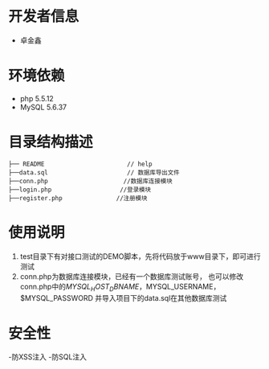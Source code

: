 # 开发者信息
- 卓金鑫

# 环境依赖
- php 5.5.12
- MySQL 5.6.37

# 目录结构描述
```
├── README                       // help
├──data.sql                      // 数据库导出文件
├──conn.php                     //数据库连接模块
├──login.php                   //登录模块
├──register.php               //注册模块
```
# 使用说明


1. test目录下有对接口测试的DEMO脚本，先将代码放于www目录下，即可进行测试
1. conn.php为数据库连接模块，已经有一个数据库测试账号， 也可以修改conn.php中的$MYSQL_HOST_DBNAME，$MYSQL_USERNAME，$MYSQL_PASSWORD 并导入项目下的data.sql在其他数据库测试

# 安全性
-防XSS注入
-防SQL注入